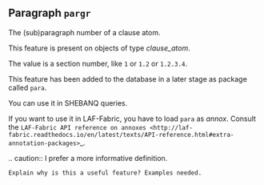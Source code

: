 Paragraph ``pargr``
---------------------------------------------------
The (sub)paragraph number of a clause atom.

This feature is present on objects of type *clause_atom*.

The value is a section number, like ``1`` or ``1.2`` or ``1.2.3.4``.

This feature has been added to the database in a later stage as package called ``para``.

You can use it in SHEBANQ queries.

If you want to use it in LAF-Fabric, you have to load ``para`` as *annox*.
Consult the `LAF-Fabric API reference on annoxes <http://laf-fabric.readthedocs.io/en/latest/texts/API-reference.html#extra-annotation-packages>`_.


.. caution::
    I prefer a more informative definition.

    Explain why is this a useful feature? Examples needed.

